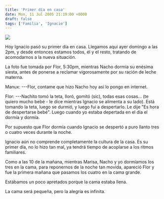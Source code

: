 ```yaml
---
title: 'Primer día en casa'
date: Mon, 11 Jul 2005 21:19:00 +0000
draft: false
tags: ['Familia', 'Ignacio']
---
```


[![](http://photos1.blogger.com/img/121/3009/400/Ignacio-11.07.05-a.jpg)](http://photos1.blogger.com/img/121/3009/640/Ignacio-11.07.05-a.jpg)

Hoy Ignacio pasó su primer día en casa. Llegamos aqui ayer domingo a las 2pm, 
y desde entonces estamos todos, él y el resto, tratando de acomodarnos a la nueva situación. 

La foto fue tomada por Flor, 5:30pm, mientras Nacho dormía su enésima siesta, 
antes de ponerse a reclamar vigorosamente por su ración de leche materna. 

Manux: ---Flor, contame que hizo Nacho hoy así lo pongo en internet. 

Flor: ---Nachito tomó la teta, lloró, gomitó (sic), todas esas cosas... 
(te quiero mucho bebé - le dice mientras Ignacio se alimenta a su lado). Está 
tomando la teta, luego se durmió, y luego fui a despertarlo. Le dije 
"Es hora de despertarse bebé". Luego cuando yo estaba depertada en el día el 
dormía y dormía. 

Por supuesto que Flor dormía cuando Ignacio se despertó a puro llanto tres o 
cuatro veces durante la noche. 

Ignacio aún no comprende completamente la cultura de la casa. Es su primer día, 
no lo hizo tan mal, ya tendrá tiempo de acoplarse a los ritmos familiares. 

Como a las 10 de la mañana, mientras Marisa, Nacho y yo dormíamos los tres en 
la cama, para reponernos de la noche tan movida, apareció Flor y fue la primera 
mañana que pasamos los cuatro en la cama grande. 

Estábamos un poco apretados porque la cama estaba llena. 

La cama será pequeña, pero la alegría es infinita.

